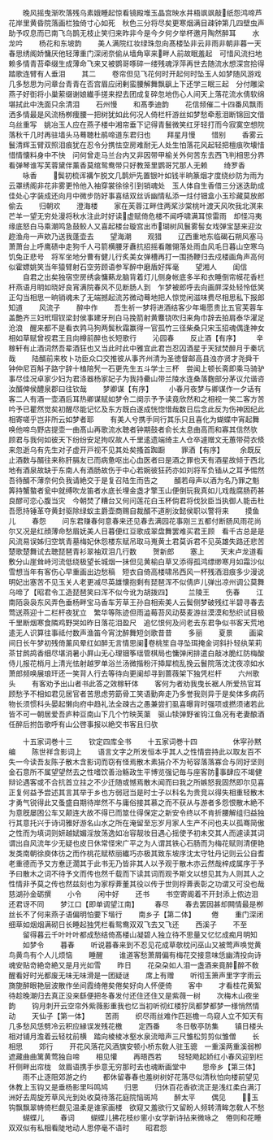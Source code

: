 <!-- { "loadSidebar": true } -->
　　晚风摇曳渐吹落残乌素娥睡起惊看镜殿堆玉晶宫映水井梧飒飒敲纸怨鸿啼芦花岸里黄昏院落画栏独倚寸心如死　秋色三分将尽矣更寒烟满目疎钟第几四壁虫声助予叹息而已南飞乌鹊无枝止笑归来昨非今是今夕何夕举杯邀月陶然醉耳
　　水龙吟
　　杨花和东坡韵
　　美人满院红妆绿珠忽向髙楼坠非云非雨非朝非暮一天春思绣阁娇慵厌他轻薄重门深闭奈偷从墙角窣来畔人前故眠羞起　可惜风流扫地赖多情青苔牵缀生成薄命飞来又被鹦哥啄碎一缕残魂浮萍再世去随流水想深宫拾得踏歌连臂有人垂泪
　　其二
　　卷帘但见飞花何时开起何时坠玉人如梦随风游戏几多愁思为问章台青青在否宫眉应闭剰蛮腰解舞飘飖上下还学三眠三起　分付雕梁燕子好衘将小巢萦缀谢娘纎手搓来揑去团成复碎忽地伤心人间天上落花流水倩软绵堪拭此中洗面只余清泪
　　石州慢
　　和髙季迪韵
　　花信频催二十四番风飘雨洒多情最是风流杨栁痩腰一把树犹如此何况人倚栏杆游丝如梦愁牵惹泪断锦回文借乌丝重写　姚冶玉人应在燕子楼中湘帘垂下记得青鬟微笑红牙轻打而今寂寞空想院落秋千几时再驻墙头马蓦聴杜鹃啼道东君归也
　　拜星月慢
　　惜别
　　香雾云鬟清辉玉臂双照泪痕犹在忍令分携怯空房难耐无人处生怕落花风起轻把檀痕吹壊惜惜情懐料身中不快　问何曾走马兰台内又非因带甲榆关外何苦东去西飞判相思分界看弹琴谁写芙蓉黛伴薰香莫绾鸳鸯带只好教笼里鹦哥咒那人无赖
　　绮罗香
　　咏香
　　鬓初梳诨褠乍脱文几鹊炉先置银叶如钱半晌篆烟才度绕纱防为雨为云罩绣阁非花非雾更怜他入袖穿裳徐徐引到销魂处　玉人体自生香借三分迷迭助成佳处心字装成还向月中微步防好事喜结双丝诉幽情私添一炷付钿盒小玉珍藏莫放郎偷去
　　归朝欢
　　澄海楼
　　家在芙蓉江畔住两桨沙棠桃叶渡天风吹我北溟来芒羊一望无穷处漫将秋水注此时好读虚赋倚危楼不闻呼啸满耳惊雷雨　却怪冯夷缘底怒白马乘潮鸣急鼓鲛人又喜起楼台璇宫出市瑚树风鬟雾髻女戏弹宝瑟来迎汝趂渔舟一声欸乃送我蓬壶去
　　望海潮
　　观猎
　　辽西重地东临碣石朔风塞马萧萧台上呼鹰碛中走狗千人弓箭横腰牙纛抗招摇看雕翎落处雨血风毛日暮山空寒乌饥兔正悲号　将军坐地分曹有健儿行炙美女弹槽再打一围扬鞭归去戍楼画角声高何似霍嫖姚笑当年猿臂射石空劳顾语参军醉中磨盾好挥毫
　　望湘人
　　闺信
　　自君之出矣独宿空房绣衾慵爇龙脑背着灯儿侧身帐底多半和衣睡倒帘幙花香栏杆燕语月眀如晓好良宵满院春风不见断肠人到　乍梦被郎呼去向画屛深处轻怜低笑正勾当相思一晌销魂未了无端撼起流苏微动蓦地把人惊觉闲滋味费尽相思私下报郎知道
　　风流子
　　醉中作
　　吾生祈一梦将进酒结客少年塲愿贵比五官芙蓉车盖艶齐三妇玳瑁钗梁封侯事建牙刑白马挽箭射黄麞铙吹归来角巾辞去拍肩泰华濯足沧浪　醒来都不是看衣鹑马狗两鬓秋霜赢得一官孤竹三径柴桑只宋玉招魂偶逢神女相如草赋曾视君王且向樽前醉也长短歌行
　　沁园春
　　反止酒【有序】
　　辛稼轩有止酒词然吾辈酒狂也又当此时此中雅宜此君岂忍囚酒星于天狱焚醉月于秦坑哉
　　陆醑前来枚卜功臣众口交推彼从事齐州清为圣徳督邮高县浊亦贤才尧舜干钟仲尼百斛子路宁辞十榼陪髠一石更先生五斗学士三杯　尝闻上顿长斋即乘马骑驴事尽佳况卓家少妇为君涤器杨家妃子为我持罍山带兰陵水连桑落麴部分茅议允谐咨汝醑俾侯醴泉郡曰往钦哉
　　梦卿谋【有序】
　　小春月夜梦与卿谋作一夕话有客二人有酒一壶酒后耳热卿谋赋如梦令二阕示予予读竟欣然和之相视一笑二客方苦吟予已瞿然觉矣初醒尽能记忆及东方既白遂成恍惚惜哉数日后念此反为伤神因纪此相寄嗟乎岂非所云如梦者耶
　　有美人兮携手同行其乐只且喜化为蝴蝶中宵起舞唤他啼鸟野店提壶一曲髙山再歌流水聴者钟期鼓者俞长太息曲高而和寡其信然欤　顾君与我何如彼天下纷纷安足拘叹故人千里逺遗端绮主人仓卒遽赠文无蕙带荷衣倐来忽逝乌有先生对子虚开戸视不见其处矣搔首踟蹰
　　罪酒【有序】
　　余既反止酒数与醑往来称肝膈友已而病惫呕出心血医者曰是酒之罪也天有酒星故倾于西北地有酒泉故缺于东南人有酒肠故伤于中心若婉彼狂药亦如刘将军负锸从之耳予惕然吾待醑不薄奈何负我请絶交于是复召陆生而告之
　　醑若母声以酒为名乃罪之魁筭持蟹螯者瓮中就缚吹龙笛者水底长埋金盏才擎玉山便倒玩我真如儿戏哉腐肠药甚良醪可恋心腹当灾　今朝焚了糟台又何问莲花白玉杯倘君将伐狄臣当执御人能击杜吾愿持锤革夺黄封驱除绿蚁主爵壶商赐自裁醑不道削汝懿侯职以警将来
　　摸鱼儿
　　春怨
　　问东君赚春何意春来还见春去满园花事刚三五都付断肠风雨花尚尔又况是红顔薄命愁眉妩美人日暮便红豆歌成翠盘舞罢难买君王顾　看千古总是是风流易误姊归空筑青墓梅妃休怨楼东赋吊取马嵬黄土君莫诉君不见英雄失路还悲苦楚歌楚舞试去聴琵琶青衫翠袖双泪几行数
　　贺新郎
　　塞上
　　天末卢龙道看敷分山崖耸峙河流低绕极望长城烟一抺但见黄榆白草又添得孤鸿缥缈寒月如霜沙似雪想当年有客伤心早重画出边愁稿　短衣自倚高楼啸吊西风一杯残酒泪痕多少漫说明妃出塞苦不见玉关人老更减尽英雄懐抱剩有琵琶浑不似倩庐儿弹出凉州调公莫舞乌啼了【昭君令工造琵琶笑曰浑不似今讹为胡拨四】
　　兰陵王
　　伤春
　　江南陌袅袅东风弄色垂杨畔宝马香车芳草王孙自相索美人云鬓侧梦破残红半碧寻春去莺送燕迎十二栏杆夜犹立　繁华等陈迹但雨澁莓苔风动葵麦游丝漠漠和愁织试目极千里断烟寒食隣鸡野哭如昨日落花泪盈尺　追忆恨何及问老去东君争似书客天荒地逺无人识算往事祗付数声渔笛今宵沈醉舞短剑歌昔昔
　　多丽
　　夏景
　　画粱间日长午梦初残倚薰风晕红如醉无言情思阑卷桃笙自寻坠珥掩金诃斜扑轻纨茉莉茶甘鹧鸪香细尽堪消暑小屛山无心理钿筝瑶管棋局也慵弹闲排遣白敲冰脆红防梅酸　侍儿报花梢月上清光怯射越罗单浴兰汤微揩粉汗揷犀梳乱挽云鬟院落沈沈夜凉如水萧郎频唤展琅玕还一笑背人行去等待向更阑却寻到蔷薇架下独凭栏杆
　　六州歌头
　　有客劝予出山者书此答之效稼轩体
　　客何为者劝我曳长裾人所爱热官耳顾愁予不相如君见居官者苦思虑劳筯骨工笑语勤奔走乃多誉我则异于是矣体多病药物长须惯科头晏起懒向府中趋礼法全疎古之愚兼尝扪虱喜曝背时强项或撚须诸若此皆不可一朝居爱吾庐种豆南山下几个竹映芙蕖　驱山犊弹野雀钩江鱼况有老妻酿酒任醉后拊缶歌呼有山公啓事报以絶交书客且归欤

　　十五家词巻十三
　　钦定四库全书
　　十五家词巻十四　　　　　休寜孙黙编
　　陈世祥含影词上
　　语言文字之所发恒本乎其人之性情尝持此以取友百不失一今读吾友陈子散木含影词而窃有怪焉散木素狷介不为茍容落落寡合与同好坚则金石意所不属望望然去之性嗜饮善治觞政生平博览强记毎与座客防事肆应不竭健辩论遇客或不合抗首立拄之不少迁随或憾焉散木闻而曰我之所嫉怒我固然即尔见喜正复何益予尝述其言其举于乡也方弱冠当是时士子以科名为贵竞以得失相重轻散木才勇气锐得此又蚤盛自期待岸然不与庸俗接其慕之而不获从与游者多怨恨散木絶不为意旣屡困公车又颠连大故不得已而筮仕得保定之新安令终以不肯折腰解组归益独行其意托兴于诗词雅好游名山水之所在淹留至忘岁月家人生产不问也夫以孤骞简傲之性而为填词则妍越娬媚淫放荡逸如冶容靓妆目遇心摇使予初未交其人而遽读其词谓出自风流年少无疑也皮日休常怪宋广平之为人谓其铁心石肠而为梅花赋则清便艳发类南朝徐庾体彷之而作桃花赋秾丽纎巧亦极其致东坡序沈太守牡丹记则云公自耆老重德而予又方惷迂濶其于此书无乃皆非其人以予观于散木亦云然哉梓成属序于予予曰散木之词不待予文而传也然千载而下读其词而观予斯文以想见其为人则其人之性情非予莫之传也然兹刻也为家桴葊董其役以传于世则桴葊表彰之功谓又可没也哉慈湖孙金砺撰
　　小令
　　闲中好
　　还书
　　书空寄阁着不开封添上侬边泪还君讶不同
　　梦江口【即单调望江南】
　　春尽
　　春去罢因甚却闗情最是栁丝长不了何来燕子语偏明怕要下堦行
　　南乡子【第二体】
　　倦
　　重门深闭细草如烟烟满砌日长睡起独凭栏看鸳鸯双双飞去又飞还
　　西溪子
　　不至
　　留得暮云千叶叶叶都成愁结倚髙楼山凝碧人独立待不思量又忆忆成痴月明知
　　如梦令
　　暮春
　　听说暮春来到不忍见花成草欹枕问巫山又被莺声唤觉黄鸟黄鸟有个人儿烦恼
　　睡醒
　　谁道客愁萧屑偏有梅花交接意味恁幽清投向诗魂安贴竒絶竒絶又是月光如雪
　　昨日
　　花朶朶如人泪一盏酒来竟醉醉不敎醒看好时光都废无味无味滑是一团疑谜
　　席上有赠
　　听彻玉箫声里字字雨云旖旎醉眼艳层波散作坐间霞绮倦矣倦矣好向人怀便倚
　　客中
　　才看桂花黄絮待趁晚潮归去真正没来繇便把冬春发付还住还住又是紫薇一树
　　次梅木山夜坐韵
　　钩月刺开云空帘外紫薇影重我也忆当初听彻红楼狞凤都梦都梦一様悄然情动
　　天仙子【第一体】
　　苦雨
　　织尽雨丝难作匹廵檐一鸟窥人立不知天有几多愁风恁劈冷云积应縁误发残花檄
　　定西番
　　冬日敬亭防集
　　镇日楼头相对铺月澹着云轻枕前横　踏向棱棱冰壑水泉流暗声三尺雏松剪剪似雏僧
　　长相思
　　郊行
　　开花风落花风酒旗安顿小桥东敎人驻玉骢　一重溪两重溪弱栁遮藏曲曲篱黄莺独自啼
　　相见懽
　　再晤西若
　　轻轻飏起娇红小春风迎到栏杆侧畔出帘栊　敛眉语携手歩意无穷那时去也魂断画堂中
　　思帝乡【第三体】
　　雨不止逐阻郊游之约
　　都休留春春也羞树树好花落尽似清秋怕向楼前望见休教上玉钩又是垂杨影里呌鸣鸠
　　归思
　　归休百花香欲流正是浅红柔白满汀洲好去周旋芳草风光到处收莫待落花庭院恼斑鸠
　　醉太平
　　偶见
　　玉钩飘飘翠帱倚栏觑见温柔是谁家画楼　欲窥又羞欲行又留盼人频转清眸怎敎人不愁
　　蝴蝶儿
　　春词
　　蝴蝶儿拂花枝纱窻小女学新诗拈来微咏之　倦则和花睡双双似有私相看陡地动人思停毫不语时
　　昭君怨

